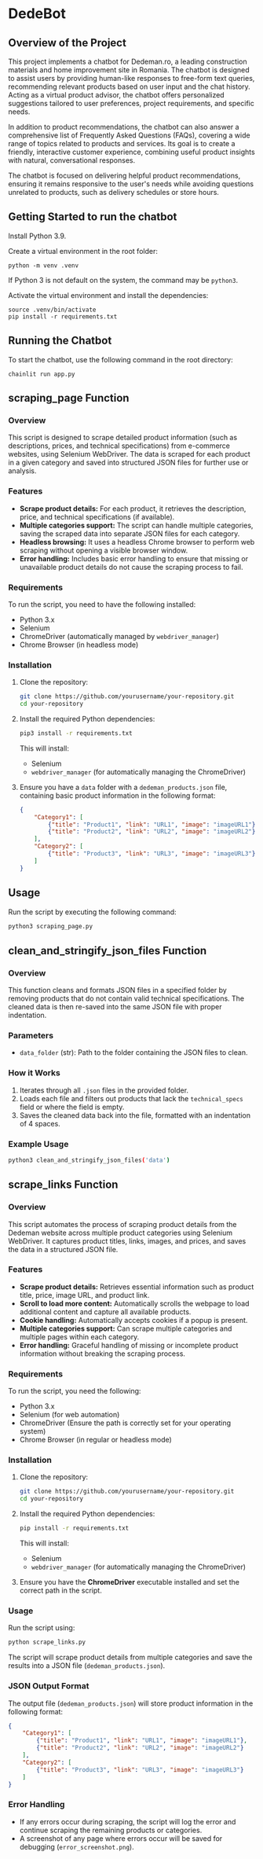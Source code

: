 # DedeBot


## Overview of the Project

This project implements a chatbot for Dedeman.ro, a leading construction materials and home improvement site in Romania. The chatbot is designed to assist users by providing human-like responses to free-form text queries, recommending relevant products based on user input and the chat history. Acting as a virtual product advisor, the chatbot offers personalized suggestions tailored to user preferences, project requirements, and specific needs.

In addition to product recommendations, the chatbot can also answer a comprehensive list of Frequently Asked Questions (FAQs), covering a wide range of topics related to products and services. Its goal is to create a friendly, interactive customer experience, combining useful product insights with natural, conversational responses.

The chatbot is focused on delivering helpful product recommendations, ensuring it remains responsive to the user's needs while avoiding questions unrelated to products, such as delivery schedules or store hours.

## Getting Started to run the chatbot

Install Python 3.9.

Create a virtual environment in the root folder:

```
python -m venv .venv
```
If Python 3 is not default on the system, the command may be `python3`.

Activate the virtual environment and install the dependencies:
```
source .venv/bin/activate
pip install -r requirements.txt
```

## Running the Chatbot

To start the chatbot, use the following command in the root directory:

```
chainlit run app.py
```


## scraping_page Function

### Overview

This script is designed to scrape detailed product information (such as descriptions, prices, and technical specifications) from e-commerce websites, using Selenium WebDriver. The data is scraped for each product in a given category and saved into structured JSON files for further use or analysis.

### Features

- **Scrape product details:** For each product, it retrieves the description, price, and technical specifications (if available).
- **Multiple categories support:** The script can handle multiple categories, saving the scraped data into separate JSON files for each category.
- **Headless browsing:** It uses a headless Chrome browser to perform web scraping without opening a visible browser window.
- **Error handling:** Includes basic error handling to ensure that missing or unavailable product details do not cause the scraping process to fail.

### Requirements

To run the script, you need to have the following installed:
- Python 3.x
- Selenium
- ChromeDriver (automatically managed by `webdriver_manager`)
- Chrome Browser (in headless mode)

### Installation

1. Clone the repository:
    ```bash
    git clone https://github.com/yourusername/your-repository.git
    cd your-repository
    ```

2. Install the required Python dependencies:
    ```bash
    pip3 install -r requirements.txt
    ```

    This will install:
    - Selenium
    - `webdriver_manager` (for automatically managing the ChromeDriver)

3. Ensure you have a `data` folder with a `dedeman_products.json` file, containing basic product information in the following format:

    ```json
    {
        "Category1": [
            {"title": "Product1", "link": "URL1", "image": "imageURL1"},
            {"title": "Product2", "link": "URL2", "image": "imageURL2"}
        ],
        "Category2": [
            {"title": "Product3", "link": "URL3", "image": "imageURL3"}
        ]
    }
    ```

## Usage

Run the script by executing the following command:

```bash
python3 scraping_page.py
```

## clean_and_stringify_json_files Function

### Overview

This function cleans and formats JSON files in a specified folder by removing products that do not contain valid technical specifications. The cleaned data is then re-saved into the same JSON file with proper indentation.

### Parameters

- `data_folder` (str): Path to the folder containing the JSON files to clean.

### How it Works

1. Iterates through all `.json` files in the provided folder.
2. Loads each file and filters out products that lack the `technical_specs` field or where the field is empty.
3. Saves the cleaned data back into the file, formatted with an indentation of 4 spaces.

### Example Usage

```bash
python3 clean_and_stringify_json_files('data')
```




## scrape_links Function

### Overview

This script automates the process of scraping product details from the Dedeman website across multiple product categories using Selenium WebDriver. It captures product titles, links, images, and prices, and saves the data in a structured JSON file.

### Features

- **Scrape product details:** Retrieves essential information such as product title, price, image URL, and product link.
- **Scroll to load more content:** Automatically scrolls the webpage to load additional content and capture all available products.
- **Cookie handling:** Automatically accepts cookies if a popup is present.
- **Multiple categories support:** Can scrape multiple categories and multiple pages within each category.
- **Error handling:** Graceful handling of missing or incomplete product information without breaking the scraping process.

### Requirements

To run the script, you need the following:

- Python 3.x
- Selenium (for web automation)
- ChromeDriver (Ensure the path is correctly set for your operating system)
- Chrome Browser (in regular or headless mode)

### Installation

1. Clone the repository:

    ```bash
    git clone https://github.com/yourusername/your-repository.git
    cd your-repository
    ```

2. Install the required Python dependencies:

    ```bash
    pip install -r requirements.txt
    ```

    This will install:
    - Selenium
    - `webdriver_manager` (for automatically managing the ChromeDriver)

3. Ensure you have the **ChromeDriver** executable installed and set the correct path in the script.

### Usage

Run the script using:

```bash
python scrape_links.py
```

The script will scrape product details from multiple categories and save the results into a JSON file (`dedeman_products.json`).

### JSON Output Format

The output file (`dedeman_products.json`) will store product information in the following format:

```json
{
    "Category1": [
        {"title": "Product1", "link": "URL1", "image": "imageURL1"},
        {"title": "Product2", "link": "URL2", "image": "imageURL2"}
    ],
    "Category2": [
        {"title": "Product3", "link": "URL3", "image": "imageURL3"}
    ]
}
```

### Error Handling
* If any errors occur during scraping, the script will log the error and continue scraping the remaining products or categories.
* A screenshot of any page where errors occur will be saved for debugging (`error_screenshot.png`).

